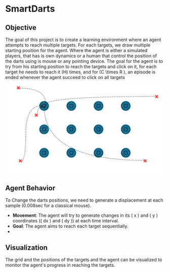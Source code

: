 # SmartDarts

## Objective

The goal of this project is to create a learning environment where an agent attempts to reach multiple targets. For each targets, we draw multiple starting position for the agent. Where the agent is either a simulated players, that has is own dynamics or a human that control the position of the darts using is mouse or any pointing device. 
The goal for the agent is to try from his starting position to reach the targets and click on it, for each target he needs to reach it \(H\) times, and for \(C  \times R \), an episode is ended whenever the agent succeed to click on all targets

![alt text](images/smartDartsScheme.svg)

## Agent Behavior
To Change the darts positions, we need to generate a displacement at each sample (0.008sec for a classical mouse). 
- **Movement**: The agent will try to generate changes in its \( x \) and \( y \) coordinates (\( dx \) and \( dy \)) at each time interval.
- **Goal**: The agent aims to reach each target sequentially.
- 

## Visualization
The grid and the positions of the targets and the agent can be visualized to monitor the agent's progress in reaching the targets.
